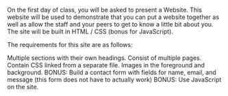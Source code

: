 On the first day of class, you will be asked to present a Website.  This website will be used to demonstrate that you can put a website together as well as allow the staff and your peers to get to know a little bit about you.  The site will be built in HTML / CSS (bonus for JavaScript).

The requirements for this site are as follows:

Multiple sections with their own headings.
Consist of multiple pages.
Contain CSS linked from a separate file.
Images in the foreground and background.
BONUS: Build a contact form with fields for name, email, and message (this form does not have to actually work)
BONUS: Use JavaScript on the site.